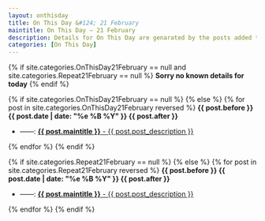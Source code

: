 ```yaml
---
layout: onthisday
title: On This Day &#124; 21 February
maintitle: On This Day — 21 February
description: Details for On This Day are genarated by the posts added to the website so the content is subject to changes/updates over time.
categories: [On This Day]
---
```


{% if site.categories.OnThisDay21February == null and site.categories.Repeat21February == null %}
<strong>Sorry no known details for today</strong>
{% endif %}

{% if site.categories.OnThisDay21February == null %}
{% else %}
{% for post in site.categories.OnThisDay21February reversed %}
<strong>{{ post.before }} {{ post.date | date: "%e %B %Y" }} {{ post.after }}</strong>
<ul>
<li> ——: <a href="{{ post.url }}"><strong>{{ post.maintitle }}</strong> - {{ post.post_description }}</a></li>
</ul>
{% endfor %}
{% endif %}

{% if site.categories.Repeat21February == null %}
{% else %}
{% for post in site.categories.Repeat21February reversed %}
<strong>{{ post.before }} {{ post.date | date: "%e %B %Y" }} {{ post.after }}</strong>
<ul>
<li> ——: <a href="{{ post.url }}"><strong>{{ post.maintitle }}</strong> - {{ post.post_description }}</a></li>
</ul>
{% endfor %}
{% endif %}
